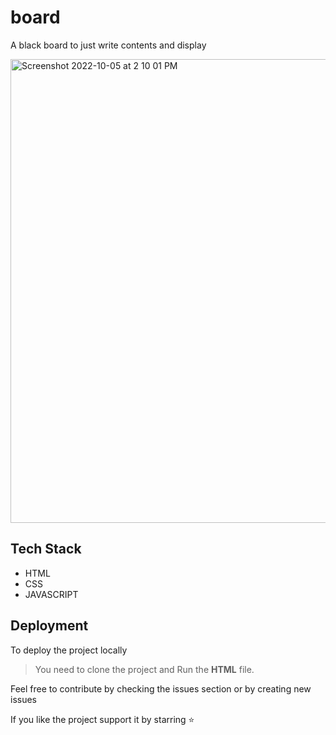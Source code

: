 # board
A black board to just write contents and display

<img width="742" alt="Screenshot 2022-10-05 at 2 10 01 PM" src="https://user-images.githubusercontent.com/80240317/195386021-ae58b679-4f69-4112-9fd6-42ff45759cbb.png">

<!-- ![new](https://user-images.githubusercontent.com/80240317/195386021-ae58b679-4f69-4112-9fd6-42ff45759cbb.png) -->


## Tech Stack

- HTML
- CSS
- JAVASCRIPT

## Deployment

To deploy the project locally

> You need to clone the project and Run the **HTML** file.


Feel free to contribute by checking the issues section or by creating new issues

If you like the project support it by starring ⭐
